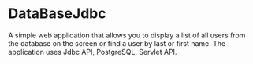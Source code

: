 # DataBaseJdbc
A simple web application that allows you to display a list of all users from the database on the screen or find a user by last or first name. The application uses Jdbc API, PostgreSQL, Servlet API.
